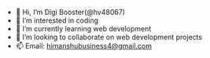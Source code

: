 - 👋 Hi, I’m Digi Booster(@hv48067)
- 👀 I’m interested in coding
- 🌱 I’m currently learning web development
- 💞️ I’m looking to collaborate on web development projects
- 📫 Email: himanshubusiness4@gmail.com 

<!---
hv48067/hv48067 is a ✨ special ✨ repository because its `README.md` (this file) appears on your GitHub profile.
You can click the Preview link to take a look at your changes.
--->
